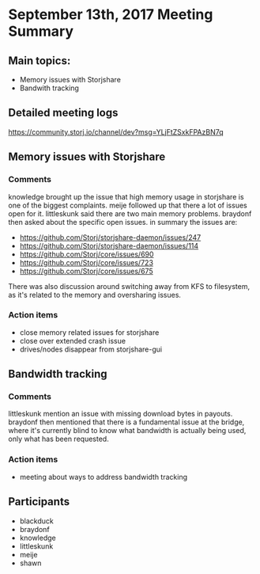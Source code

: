# September 13th, 2017 Meeting Summary

## Main topics:

- Memory issues with Storjshare
- Bandwith tracking

## Detailed meeting logs

https://community.storj.io/channel/dev?msg=YLjFtZSxkFPAzBN7q

## Memory issues with Storjshare

### Comments

knowledge brought up the issue that high memory usage in storjshare is one of the biggest complaints. meije followed up that there a lot of issues open for it. littleskunk said there are two main memory problems. braydonf then asked about the specific open issues. in summary the issues are:

- https://github.com/Storj/storjshare-daemon/issues/247
- https://github.com/Storj/storjshare-daemon/issues/114
- https://github.com/Storj/core/issues/690
- https://github.com/Storj/core/issues/723
- https://github.com/Storj/core/issues/675

There was also discussion around switching away from KFS to filesystem, as it's related to the memory and oversharing issues.

### Action items

- close memory related issues for storjshare
- close over extended crash issue
- drives/nodes disappear from storjshare-gui

## Bandwidth tracking

### Comments

littleskunk mention an issue with missing download bytes in payouts. braydonf then mentioned that there is a fundamental issue at the bridge, where it's currently blind to know what bandwidth is actually being used, only what has been requested.

### Action items

- meeting about ways to address bandwidth tracking

## Participants

- blackduck
- braydonf
- knowledge
- littleskunk
- meije
- shawn
